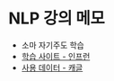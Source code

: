 # NLP 강의 메모

* 소마 자기주도 학습
* [학습 사이트 - 인프런](https://www.inflearn.com/course-status-2/)
* [사용 데이터 - 캐글](https://www.kaggle.com/c/word2vec-nlp-tutorial/data)







